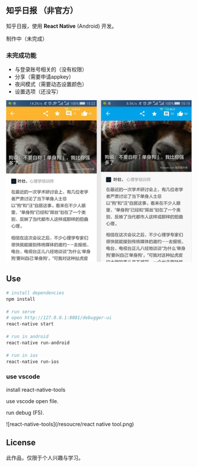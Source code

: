 ## 知乎日报 （非官方）
知乎日报，使用 **React Native** (Android) 开发。

制作中（未完成）

### 未完成功能
- 与登录账号相关的（没有权限）
- 分享（需要申请appkey）
- 夜间模式（需要动态设置颜色）
- 设置选项（还没写）


![demo](/resoucre/demo.png)

## Use

``` bash
# install dependencies
npm install

# run serve
# open http://127.0.0.1:8081/debugger-ui
react-native start

# run in android
react-native run-android

# run in ios
react-native run-ios
```

### use vscode

install react-native-tools

use vscode open file.

run debug (F5).

![react-native-tools](/resoucre/react native tool.png)




## License
此作品，仅限于个人兴趣与学习。